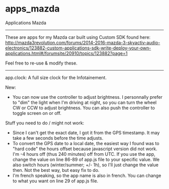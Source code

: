 # apps_mazda
Applications Mazda

--- 
These are apps for my Mazda car built using Custom SDK found here:
http://mazda3revolution.com/forums/2014-2016-mazda-3-skyactiv-audio-electronics/123882-custom-applications-sdk-write-deploy-your-own-applications.html#/forumsite/20910/topics/123882?page=1

Feel free to re-use & modify these.

---
app.clock: A full size clock for the Infotainement. 

New:
- You can now use the controller to adjust brightness. I personnally prefer to "dim" the light when I'm driving at night, so you can turn the wheel CW or CCW to adjust brightness. You can also push the controller to toggle screen on or off.

Stuff you need to do / might not work:
- Since I can't get the exact date, I got it from the GPS timestamp. It may take a few seconds before the time adjusts.
- To convert the GPS date to a local date, the easiest way I found was to "hard code" the hours offset because javascript version did not work. I'm -4 hours off (thus 240 minutes) off from UTC. If you use the app, change the value on line 86-89 of app.js file to your specific value. We also switch hours (winter/summer; +/- 1h), so I'll just change the value then. Not the best way, but easy fix to do.
- I'm french speaking, so the app name is also in french. You can change to what you want on line 29 of app.js file.
